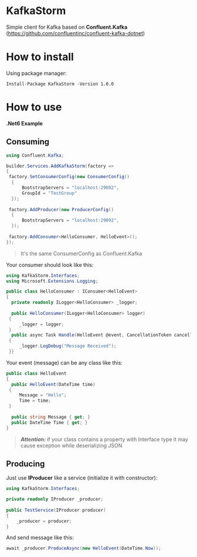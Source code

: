 # KafkaStorm

Simple client for Kafka based on **Confluent.Kafka** (https://github.com/confluentinc/confluent-kafka-dotnet)

# How to install

Using package manager:
```
Install-Package KafkaStorm -Version 1.0.0
```

# How to use

**.Net6 Example**

## Consuming

```csharp
using Confluent.Kafka;

builder.Services.AddKafkaStorm(factory =>  
{  
 factory.SetConsumerConfig(new ConsumerConfig()  
  {  
	  BootstrapServers = "localhost:29092",  
	  GroupId = "TestGroup"  
  });  
  
 factory.AddProducer(new ProducerConfig()  
  {  
	  BootstrapServers = "localhost:29092",  
  });  
  
 factory.AddConsumer<HelloConsumer, HelloEvent>();  
});
```

> It's the same ConsumerConfig as Confluent.Kafka

Your consumer should look like this:
```csharp
using KafkaStorm.Interfaces;  
using Microsoft.Extensions.Logging;

public class HelloConsumer : IConsumer<HelloEvent>  
{  
  private readonly ILogger<HelloConsumer> _logger;  
  
  public HelloConsumer(ILogger<HelloConsumer> logger)  
 {
	 _logger = logger;  
 }  
  public async Task Handle(HelloEvent @event, CancellationToken cancellationToken)  
 {  
	 _logger.LogDebug("Message Received");  
 }}
```

Your event (message) can be any class like this:
```csharp
public class HelloEvent  
{  
  public HelloEvent(DateTime time)  
 {
	 Message = "Hello";  
	 Time = time;  
 }  
 
  public string Message { get; }  
  public DateTime Time { get; }  
}
```

> ***Attention:*** if your class contains a property with Interface type it may cause exception while deserializing JSON


## Producing

Just use **IProducer** like a service (initialize it with constructor):
```csharp
using KafkaStorm.Interfaces;

private readonly IProducer _producer;  
  
public TestService(IProducer producer)  
{  
	_producer = producer;  
}
```

And send message like this:
```csharp
await _producer.ProduceAsync(new HelloEvent(DateTime.Now));
```
